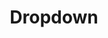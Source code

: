 ---
category: Components
component:
  status: ready
  package: usa-dropdown
  dependencies:
lead: A dropdown allow users to select one option from a temporary modal menu.
permalink: /components/dropdown/
redirect_from:
  - /form-controls/07-dropdown/
subnav:
- text: Preview
  href: '#dropdown-preview'
- text: Code
  href: '#dropdown-code'
- text: Guidance
  href: '#dropdown-guidance'
- text: Package
  href: '#dropdown-package'
title: Dropdown
type: component
---